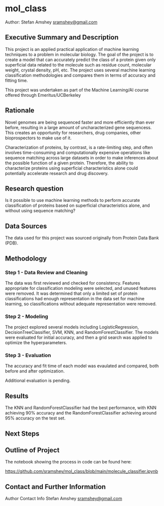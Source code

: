 # mol_class

Author: Stefan Amshey sramshey@gmail.com

## Executive Summary and Description

This project is an applied practical application of machine learning techniques
to a problem in molecular biology. The goal of the project is to create a model
that can accurately predict the class of a protein given only superficial data
related to the molecule such as residue count, molecular weight, crystal density,
pH, etc. The project uses several machine learning classification methodologies
and compares them in terms of accuracy and fitting time.

This project was undertaken as part of the Machine Learning/AI course offered
through Emeritus/UCBerkeley

## Rationale

Novel genomes are being sequenced faster and more efficiently than ever before,
resulting in a large amount of uncharacterized gene sequencess. This creates an
opportunity for researchers, drug companies, other bioprospectors to make use of it.

Characterization of proteins, by contrast, is a rate-limiting step, and often
involves time-consuming and computationally expensive operations like sequence matching
across large datasets in order to make inferences about the possible function of a
given  protein. Therefore, the ability to characterize proteins using superficial
characteristics alone could potentially accelerate research and drug discovery.

## Research question

Is it possible to use machine learning methods to perform accurate classification
of proteins based on superficial characteristics alone, and without using sequence
matching?

## Data Sources

The data used for this project was sourced originally from Protein Data Bank (PDB).

## Methodology

### Step 1 - Data Review and Cleaning

The data was first reviewed and checked for consistency. Features appropriate for
classification modeling were selected, and unused features were removed. It was
determined that only a limited set of protein classifications had enough
representation in the data set for machine learning, so classifications without
adequate representation were removed.

### Step 2 - Modeling

The project explored several models including LogisticRegression, DecisionTreeClassifier,
SVM, KNN, and RandomForestClassifier. The models were evaluated for initial accuracy, and
then a grid search was applied to optimize the hyperparameters.

### Step 3 - Evaluation

The accuracy and fit time of each model was evaulated and compared, both before
and after optimization. 

Additional evaluation is pending.

## Results

The KNN and RandomForestClassifier had the best
performance, with KNN achieving 90% accuracy and the RandomForestClassifier achieving
around 95% accuracy on the test set.

## Next Steps

## Outline of Project

The notebook showing the process in code can be found here:

https://github.com/sramshey/mol_class/blob/main/molecule_classifier.ipynb

## Contact and Further Information

Author Contact Info Stefan Amshey sramshey@gmail.com


